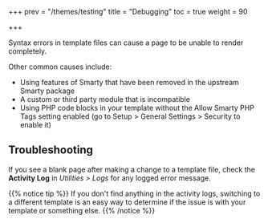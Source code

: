 +++
prev = "/themes/testing"
title = "Debugging"
toc = true
weight = 90

+++

Syntax errors in template files can cause a page to be unable to render completely.

Other common causes include:

* Using features of Smarty that have been removed in the upstream Smarty package
* A custom or third party module that is incompatible
* Using PHP code blocks in your template without the Allow Smarty PHP Tags setting enabled (go to Setup > General Settings > Security to enable it)

## Troubleshooting

If you see a blank page after making a change to a template file, check the **Activity Log** in <em>Utilities > Logs</em> for any logged error message.

{{% notice tip %}}
If you don't find anything in the activity logs, switching to a different template is an easy way to determine if the issue is with your template or something else.
{{% /notice %}}
